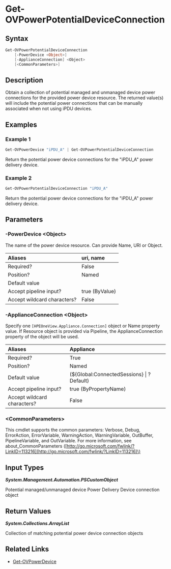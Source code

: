﻿---
description: Retrieve power device (mPDU/Rack PDU) potential connections.
---

# Get-OVPowerPotentialDeviceConnection

## Syntax

```powershell
Get-OVPowerPotentialDeviceConnection
    [-PowerDevice <Object>]
    [-ApplianceConnection] <Object>
    [<CommonParameters>]
```

## Description

Obtain a collection of potential managed and unmanaged device power connections for the provided power device resource.  The returned value(s) will include the potential power connections that can be manually associated when not using iPDU devices.

## Examples

###  Example 1 

```powershell
Get-OVPowerDevice "iPDU_A" | Get-OVPowerPotentialDeviceConnection
```

Return the potential power device connections for the "iPDU_A" power delivery device.

###  Example 2 

```powershell
Get-OVPowerPotentialDeviceConnection "iPDU_A"
```

Return the potential power device connections for the "iPDU_A" power delivery device.

## Parameters

### -PowerDevice &lt;Object&gt;

The name of the power device resource.  Can provide Name, URI or Object.

| Aliases | uri, name |
| :--- | :--- |
| Required? | False |
| Position? | Named |
| Default value |  |
| Accept pipeline input? | true (ByValue) |
| Accept wildcard characters? | False |

### -ApplianceConnection &lt;Object&gt;

Specify one `[HPEOneView.Appliance.Connection]` object or Name property value. If Resource object is provided via Pipeline, the ApplianceConnection property of the object will be used.

| Aliases | Appliance |
| :--- | :--- |
| Required? | True |
| Position? | Named |
| Default value | (${Global:ConnectedSessions} &vert; ? Default) |
| Accept pipeline input? | true (ByPropertyName) |
| Accept wildcard characters? | False |

### &lt;CommonParameters&gt;

This cmdlet supports the common parameters: Verbose, Debug, ErrorAction, ErrorVariable, WarningAction, WarningVariable, OutBuffer, PipelineVariable, and OutVariable. For more information, see about\_CommonParameters \([http://go.microsoft.com/fwlink/?LinkID=113216](http://go.microsoft.com/fwlink/?LinkID=113216)\)

## Input Types

_**System.Management.Automation.PSCustomObject**_

Potential managed/unmanaged device Power Delivery Device connection object

## Return Values

_**System.Collections.ArrayList**_

Collection of matching potential power device connection objects

## Related Links

* [Get-OVPowerDevice](get-ovpowerdevice.md)
